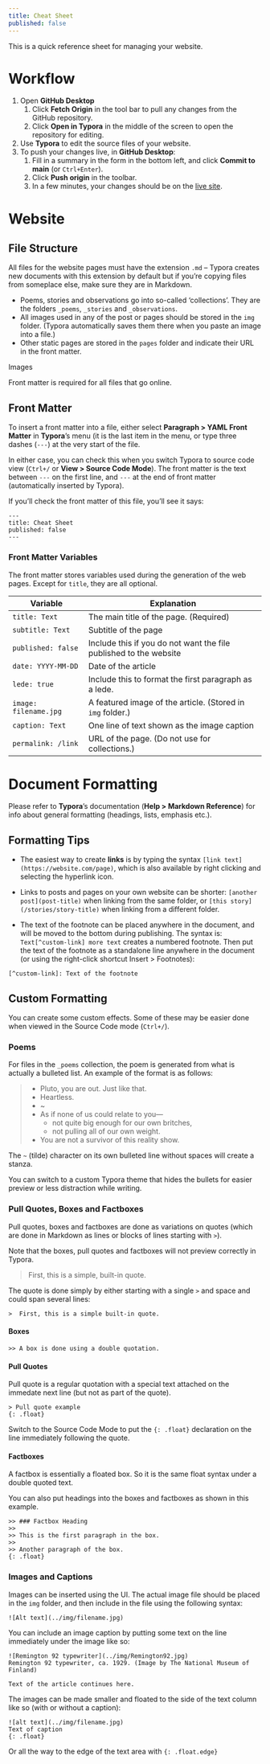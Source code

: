 ```yaml
---
title: Cheat Sheet
published: false
---
```


This is a quick reference sheet for managing your website.

# Workflow

1. Open **GitHub Desktop**
   1. Click **Fetch Origin** in the tool bar to pull any changes from the GitHub repository.
   2. Click **Open in Typora**  in the middle of the screen to open the repository for editing.
2. Use **Typora** to edit the source files of your website.
3. To push your changes live, in **GitHub Desktop**:
   1. Fill in a summary in the form in the bottom left, and click **Commit to main** (or `Ctrl+Enter`).
   2. Click **Push origin** in the toolbar.
   3. In a few minutes, your changes should be on the [live site](https://angelacummings.com).

# Website

## File Structure

All files for the website pages must have the extension `.md` – Typora creates new documents with this extension by default but if you’re copying files from someplace else, make sure they are in Markdown.

- Poems, stories and observations go into so-called ‘collections’. They are the folders `_poems`, `_stories` and `_observations`.
- All images used in any of the post or pages should be stored in the `img` folder. (Typora automatically saves them there when you paste an image into a file.) 
- Other static pages are stored in the `pages` folder and indicate their URL in the front matter.

Images 

Front matter is required for all files that go online.

## Front Matter

To insert a front matter into a file, either select **Paragraph > YAML Front Matter** in **Typora**’s menu (it is the last item in the menu, or type three dashes (`---`) at the very start of the file.

In either case, you can check this when you switch Typora to source code view (`Ctrl+/` or **View > Source Code Mode**). The front matter is the text between  `---` on the first line, and `---` at the end of front matter (automatically inserted by Typora).

If you’ll check the front matter of this file, you’ll see it says:

````
---
title: Cheat Sheet
published: false
---
````

### Front Matter Variables

The front matter stores variables used during the generation of the web pages. Except for `title`, they are all optional.

| Variable              | Explanation                                                  |
| --------------------- | ------------------------------------------------------------ |
| `title: Text`         | The main title of the page. (Required)                       |
| `subtitle: Text`      | Subtitle of the page                                         |
| `published: false`    | Include this if you do not want the file published to the website |
| `date: YYYY-MM-DD`    | Date of the article                                          |
| `lede: true`          | Include this to format the first paragraph as a lede.        |
| `image: filename.jpg` | A featured image of the article. (Stored in `img` folder.)   |
| `caption: Text`       | One line of text shown as the image caption                  |
| `permalink: /link`    | URL of the page. (Do not use for collections.)               |

# Document Formatting

Please refer to **Typora**’s documentation (**Help > Markdown Reference**) for info about general formatting (headings, lists, emphasis etc.).

## Formatting Tips

- The easiest way to create **links** is by typing the syntax `[link text](https://website.com/page)`, which is also available by right clicking and selecting the hyperlink icon.

- Links to posts and pages on your own website can be shorter:  `[another post](post-title)` when linking from the same folder, or  `[this story](/stories/story-title)` when linking from a different folder.

-  The text of the footnote can be placed anywhere  in the document, and will be moved to the bottom during publishing. The syntax is: `Text[^custom-link] more text` creates a numbered footnote. Then put the text of the footnote as a standalone line anywhere in the document (or using the right-click shortcut Insert > Footnotes):

  `[^custom-link]: Text of the footnote`  

## Custom Formatting

You can create some custom effects. Some of these may be easier done when viewed in the Source Code mode (`Ctrl+/`).

### Poems

For files in the `_poems` collection,  the poem is generated from what is actually a bulleted list. An example of the format is as follows:

> - Pluto, you are out. Just like that.
> - Heartless.
> - ~
> - As if none of us could relate to you—
>   - not quite big enough for our own britches,
>   - not pulling all of our own weight.
> - You are not a survivor of this reality show.

The `~` (tilde) character on its own bulleted line without spaces will create a stanza.

You can switch to a custom Typora theme that hides the bullets for easier preview or less distraction while writing.

### Pull Quotes, Boxes and Factboxes

Pull quotes, boxes and factboxes are done as variations on quotes (which are done in Markdown as lines or blocks of lines starting with `>`).

Note that the boxes, pull quotes and factboxes will not preview correctly in Typora.

>  First, this is a simple, built-in quote.

The quote is done simply by either starting with a single `>` and space and could span several lines:

```
>  First, this is a simple built-in quote.
```

#### Boxes

```
>> A box is done using a double quotation.
```
#### Pull Quotes

Pull quote is a regular quotation with a special text attached on the immedate next line (but not as part of the quote).

```
> Pull quote example
{: .float}
```

Switch to the Source Code Mode to put the `{: .float}` declaration on the line immediately following the quote.

#### Factboxes

A factbox is essentially a floated box. So it is the same float syntax under a double quoted text.

You can also put headings into the boxes and factboxes as shown in this example.

```
>> ### Factbox Heading
>>
>> This is the first paragraph in the box.
>>
>> Another paragraph of the box.
{: .float}
```

### Images and Captions

Images can be inserted using the UI. The actual image file should be placed in the `img` folder, and then include in the file using the following syntax:

```
![Alt text](../img/filename.jpg)
```

You can include an image caption by putting some text on the line immediately under the image like so:

```
![Remington 92 typewriter](../img/Remington92.jpg)
Remington 92 typewriter, ca. 1929. (Image by The National Museum of Finland)

Text of the article continues here.
```

The images can be made smaller and floated to the side of the text column like so (with or without a caption):

```
![alt text](../img/filename.jpg)
Text of caption
{: .float}
```

Or all the way to the edge of the text area with `{: .float.edge}`
